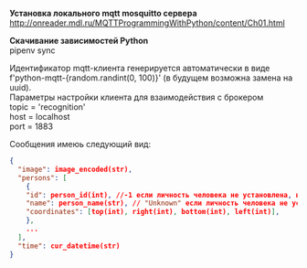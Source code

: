 **Установка локального mqtt mosquitto сервера**
http://onreader.mdl.ru/MQTTProgrammingWithPython/content/Ch01.html

**Скачивание зависимостей Python** <br>
pipenv sync

Идентификатор mqtt-клиента генерируется автоматически в виде f'python-mqtt-{random.randint(0, 100)}' (в будущем возможна замена на uuid). </br>
Параметры настройки клиента для взаимодействия с брокером </br>
topic = 'recognition' </br>
host = localhost </br>
port = 1883 </br>

Сообщения имеюь следующий вид:
```json lines
{
  "image": image_encoded(str),
  "persons": [
    {
    "id": person_id(int), //-1 если личность человека не установлена, иначе uuid4
    "name": person_name(str), // "Unknown" если личность человека не установлена
    "coordinates": [top(int), right(int), bottom(int), left(int)],
    },
    ...
  ],
  "time": cur_datetime(str)
}
```
